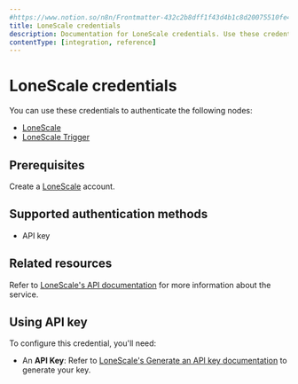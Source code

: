 ```yaml
---
#https://www.notion.so/n8n/Frontmatter-432c2b8dff1f43d4b1c8d20075510fe4
title: LoneScale credentials
description: Documentation for LoneScale credentials. Use these credentials to authenticate LoneScale in n8n, a workflow automation platform.
contentType: [integration, reference]
---
```


# LoneScale credentials

You can use these credentials to authenticate the following nodes:

- [LoneScale](/integrations/builtin/app-nodes/n8n-nodes-base.lonescale.md)
- [LoneScale Trigger](/integrations/builtin/trigger-nodes/n8n-nodes-base.lonescaletrigger.md)

## Prerequisites

Create a [LoneScale](https://www.lonescale.com/) account.

## Supported authentication methods

- API key

## Related resources

Refer to [LoneScale's API documentation](https://public-api.lonescale.com/api) for more information about the service.

## Using API key

To configure this credential, you'll need:

- An **API Key**: Refer to [LoneScale's Generate an API key documentation](https://help-center.lonescale.com/en/articles/6454360-lonescale-public-api) to generate your key.
